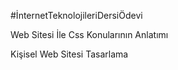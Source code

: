 #İnternetTeknolojileriDersiÖdevi

Web Sitesi İle Css Konularının Anlatımı

Kişisel Web Sitesi Tasarlama
